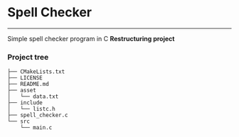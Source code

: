 # Spell Checker
---
Simple spell checker program in C
**Restructuring project**

### Project tree
```
├── CMakeLists.txt
├── LICENSE
├── README.md
├── asset
│   └── data.txt
├── include
│   └── listc.h
├── spell_checker.c
└── src
    └── main.c    
```
